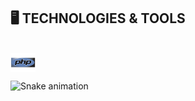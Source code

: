  ## 🖥️ TECHNOLOGIES & TOOLS
<div style="display: inline_block"><br>
   <img align="center" alt="joao-Bootstrap" height="30" width="40" src="https://raw.githubusercontent.com/devicons/devicon/master/icons/php/php-original.svg">
</div>


 ![Snake animation](https://github.com/joaocoutod/joaocoutod/blob/output/github-contribution-grid-snake.svg)
 
